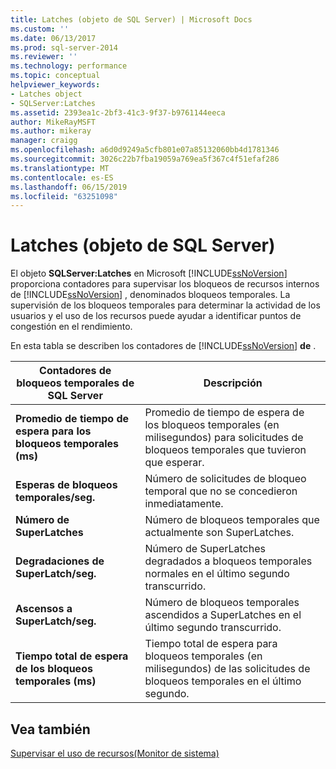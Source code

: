 ```yaml
---
title: Latches (objeto de SQL Server) | Microsoft Docs
ms.custom: ''
ms.date: 06/13/2017
ms.prod: sql-server-2014
ms.reviewer: ''
ms.technology: performance
ms.topic: conceptual
helpviewer_keywords:
- Latches object
- SQLServer:Latches
ms.assetid: 2393ea1c-2bf3-41c3-9f37-b9761144eeca
author: MikeRayMSFT
ms.author: mikeray
manager: craigg
ms.openlocfilehash: a6d0d9249a5cfb801e07a85132060bb4d1781346
ms.sourcegitcommit: 3026c22b7fba19059a769ea5f367c4f51efaf286
ms.translationtype: MT
ms.contentlocale: es-ES
ms.lasthandoff: 06/15/2019
ms.locfileid: "63251098"
---
```

# <a name="sql-server-latches-object"></a>Latches (objeto de SQL Server)
  El objeto **SQLServer:Latches** en Microsoft [!INCLUDE[ssNoVersion](../../includes/ssnoversion-md.md)] proporciona contadores para supervisar los bloqueos de recursos internos de [!INCLUDE[ssNoVersion](../../includes/ssnoversion-md.md)] , denominados bloqueos temporales. La supervisión de los bloqueos temporales para determinar la actividad de los usuarios y el uso de los recursos puede ayudar a identificar puntos de congestión en el rendimiento.  
  
 En esta tabla se describen los contadores de [!INCLUDE[ssNoVersion](../../includes/ssnoversion-md.md)] **de** .  
  
|Contadores de bloqueos temporales de SQL Server|Descripción|  
|---------------------------------|-----------------|  
|**Promedio de tiempo de espera para los bloqueos temporales (ms)**|Promedio de tiempo de espera de los bloqueos temporales (en milisegundos) para solicitudes de bloqueos temporales que tuvieron que esperar.|  
|**Esperas de bloqueos temporales/seg.**|Número de solicitudes de bloqueo temporal que no se concedieron inmediatamente.|  
|**Número de SuperLatches**|Número de bloqueos temporales que actualmente son SuperLatches.|  
|**Degradaciones de SuperLatch/seg.**|Número de SuperLatches degradados a bloqueos temporales normales en el último segundo transcurrido.|  
|**Ascensos a SuperLatch/seg.**|Número de bloqueos temporales ascendidos a SuperLatches en el último segundo transcurrido.|  
|**Tiempo total de espera de los bloqueos temporales (ms)**|Tiempo total de espera para bloqueos temporales (en milisegundos) de las solicitudes de bloqueos temporales en el último segundo.|  
  
## <a name="see-also"></a>Vea también  
 [Supervisar el uso de recursos&#40;Monitor de sistema&#41;](monitor-resource-usage-system-monitor.md)  
  
  
